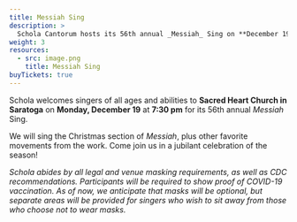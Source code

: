 ```yaml
---
title: Messiah Sing
description: >
  Schola Cantorum hosts its 56th annual _Messiah_ Sing on **December 19, 2022**.
weight: 3
resources:
  - src: image.png
    title: Messiah Sing
buyTickets: true
---
```


Schola welcomes singers of all ages and abilities to **Sacred Heart Church in Saratoga**
on **Monday, December 19** at **7:30 pm** for its 56th annual _Messiah_ Sing.

We will sing the Christmas section of _Messiah_, plus other favorite movements from the work.
Come join us in a jubilant celebration of the season!

_Schola abides by all legal and venue masking requirements, as well as CDC recommendations.
Participants will be required to show proof of COVID-19 vaccination. As of now, we anticipate that masks will be optional,
but separate areas will be provided for singers who wish to sit away from those who choose not to wear masks._
